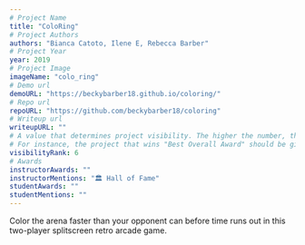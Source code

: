 ```yaml
---
# Project Name
title: "ColoRing"
# Project Authors
authors: "Bianca Catoto, Ilene E, Rebecca Barber"
# Project Year
year: 2019
# Project Image
imageName: "colo_ring"
# Demo url
demoURL: "https://beckybarber18.github.io/coloring/"
# Repo url
repoURL: "https://github.com/beckybarber18/coloring"
# Writeup url
writeupURL: ""
# A value that determines project visibility. The higher the number, the closer it will appear to the top
# For instance, the project that wins "Best Overall Award" should be given the highest visibilityRank
visibilityRank: 6
# Awards
instructorAwards: ""
instructorMentions: "🏛️ Hall of Fame"
studentAwards: ""
studentMentions: ""
---
```

Color the arena faster than your opponent can before time runs out in this two-player splitscreen retro arcade game.
